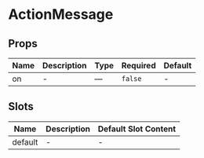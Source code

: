 # ActionMessage

## Props

<!-- @vuese:ActionMessage:props:start -->
|Name|Description|Type|Required|Default|
|---|---|---|---|---|
|on|-|—|`false`|-|

<!-- @vuese:ActionMessage:props:end -->


## Slots

<!-- @vuese:ActionMessage:slots:start -->
|Name|Description|Default Slot Content|
|---|---|---|
|default|-|-|

<!-- @vuese:ActionMessage:slots:end -->


